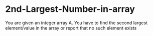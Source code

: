 # 2nd-Largest-Number-in-array
You are given an integer array A. You have to find the second largest element/value in the array or report that no such element exists

